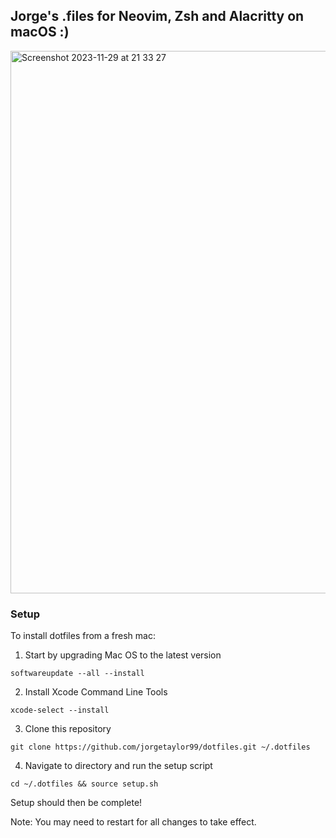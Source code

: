 ## Jorge's .files for Neovim, Zsh and Alacritty on macOS :)

<img width="868" alt="Screenshot 2023-11-29 at 21 33 27" src="https://github.com/jorgetaylor99/dotfiles/assets/84081119/006b308a-98ea-4f10-8aa9-7fbc4da19f00">

### Setup

To install dotfiles from a fresh mac:

1. Start by upgrading Mac OS to the latest version

```softwareupdate --all --install```

2. Install Xcode Command Line Tools

```xcode-select --install```

3. Clone this repository

```git clone https://github.com/jorgetaylor99/dotfiles.git ~/.dotfiles```

4. Navigate to directory and run the setup script

```cd ~/.dotfiles && source setup.sh```

Setup should then be complete!

Note: You may need to restart for all changes to take effect.
